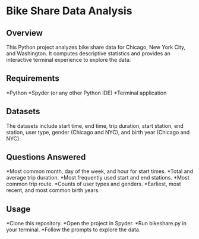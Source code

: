 # Bike Share Data Analysis
## Overview
This Python project analyzes bike share data for Chicago, New York City, and Washington. It computes descriptive statistics and provides an interactive terminal experience to explore the data.

## Requirements
*Python
*Spyder (or any other Python IDE)
*Terminal application

## Datasets
The datasets include start time, end time, trip duration, start station, end station, user type, gender (Chicago and NYC), and birth year (Chicago and NYC).

## Questions Answered
*Most common month, day of the week, and hour for start times.
*Total and average trip duration.
*Most frequently used start and end stations.
*Most common trip route.
*Counts of user types and genders.
*Earliest, most recent, and most common birth years.

## Usage
*Clone this repository.
*Open the project in Spyder.
*Run bikeshare.py in your terminal.
*Follow the prompts to explore the data.
